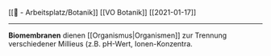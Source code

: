[[📝 - Arbeitsplatz/Botanik]] [[VO Botanik]] [[2021-01-17]]

---

**Biomembranen** dienen [[Organismus|Organismen]] zur Trennung verschiedener Millieus (z.B. pH-Wert, Ionen-Konzentra. 